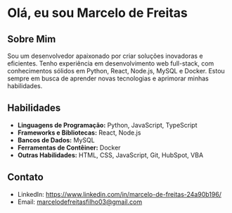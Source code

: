 # Olá, eu sou Marcelo de Freitas

## Sobre Mim

Sou um desenvolvedor apaixonado por criar soluções inovadoras e eficientes. Tenho experiência em desenvolvimento web full-stack, com conhecimentos sólidos em Python, React, Node.js, MySQL e Docker. Estou sempre em busca de aprender novas tecnologias e aprimorar minhas habilidades.

## Habilidades

- **Linguagens de Programação:** Python, JavaScript, TypeScript
- **Frameworks e Bibliotecas:** React, Node.js
- **Bancos de Dados:** MySQL
- **Ferramentas de Contêiner:** Docker
- **Outras Habilidades:** HTML, CSS, JavaScript, Git, HubSpot, VBA

## Contato

- LinkedIn: https://www.linkedin.com/in/marcelo-de-freitas-24a90b196/
- Email: marcelodefreitasfilho03@gmail.com


